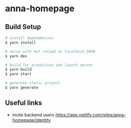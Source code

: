 # anna-homepage

## Build Setup

```bash
# install dependencies
$ yarn install

# serve with hot reload at localhost:3000
$ yarn dev

# build for production and launch server
$ yarn build
$ yarn start

# generate static project
$ yarn generate
```

## Useful links

- invite backend users
  https://app.netlify.com/sites/anna-homepage/identity
